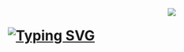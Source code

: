 <img align="right" src="https://visitor-badge.laobi.icu/badge?page_id=LuisL123.LuisL123" />

<h1 align="center">
  <a href="https://git.io/typing-svg">
    <img src="https://readme-typing-svg.herokuapp.com?
      font=Jaro&size=35&duration=4000&pause=200&center=true&vCenter=true&random=false&width=435&lines=Hey+There!;I'm+Luis+Liu" alt="Typing SVG" />
  </a>
</h1>
